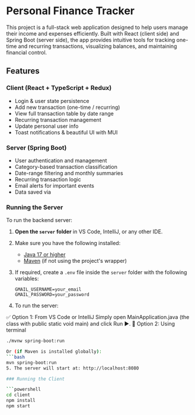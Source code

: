 # Personal Finance Tracker 

This project is a full-stack web application designed to help users manage their income and expenses efficiently. Built with React (client side) and Spring Boot (server side), the app provides intuitive tools for tracking one-time and recurring transactions, visualizing balances, and maintaining financial control.

##  Features

###  Client (React + TypeScript + Redux)
-  Login & user state persistence
-  Add new transaction (one-time / recurring)
-  View full transaction table by date range
-  Recurring transaction management
-  Update personal user info
-  Toast notifications & beautiful UI with MUI

### Server (Spring Boot)
-  User authentication and management
-  Category-based transaction classification
-  Date-range filtering and monthly summaries
-  Recurring transaction logic
-  Email alerts for important events
-  Data saved via

### Running the Server 

To run the backend server:

1. **Open the `server` folder** in VS Code, IntelliJ, or any other IDE.

2. Make sure you have the following installed:

   - [Java 17 or higher](https://adoptium.net/)
   - [Maven](https://maven.apache.org/) (if not using the project's wrapper)

3. If required, create a `.env` file inside the `server` folder with the following variables:

   ```env
   GMAIL_USERNAME=your_email
   GMAIL_PASSWORD=your_password
   
4. To run the server:

✅ Option 1: From VS Code or IntelliJ
Simply open MainApplication.java (the class with public static void main) and click Run ▶️.
 🧪 Option 2: Using terminal
```bash
./mvnw spring-boot:run

Or (if Maven is installed globally):
```bash
mvn spring-boot:run
5. The server will start at: http://localhost:8080

### Running the Client

```powershell
cd client
npm install
npm start
